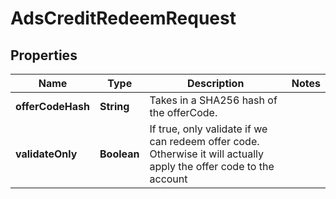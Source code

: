 

# AdsCreditRedeemRequest

## Properties

Name | Type | Description | Notes
------------ | ------------- | ------------- | -------------
**offerCodeHash** | **String** | Takes in a SHA256 hash of the offerCode. | 
**validateOnly** | **Boolean** | If true, only validate if we can redeem offer code. Otherwise it will actually apply the offer code to the account | 




